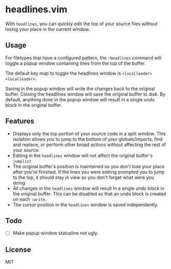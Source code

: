 # headlines.vim

With `headlines`, you can quickly edit the top of your source files without
losing your place in the current window.


## Usage

For filetypes that have a configured pattern, the `:Headlines` command will
toggle a popup window containing lines from the top of the buffer.

The default key map to toggle the headlines window is
`<localleader><localleader>`.

Saving in the popup window will write the changes back to the original buffer.
Closing the headlines window will save the original buffer to disk.  By
default, anything done in the popup window will result in a single undo block
in the original buffer.


## Features

* Displays only the top portion of your source code in a split window.  This
  isolation allows you to jump to the bottom of your globals/imports, find and
  replace, or perform other broad actions without affecting the rest of your
  source.
* Editing in the `headlines` window will not affect the original buffer's
  `jumplist`.
* The original buffer's position is maintained so you don't lose your place
  after you're finished.  If the lines you were editing prompted you to jump to
  the top, it should stay in view so you don't forget what were you doing.
* All changes in the `headlines` window will result in a single undo block in
  the original buffer.  This can be disabled so that an undo block is created
  on each `:write`.
* The cursor position in the `headlines` window is saved independently.


## Todo

* [ ] Make popup window statusline not ugly.


## License

MIT
